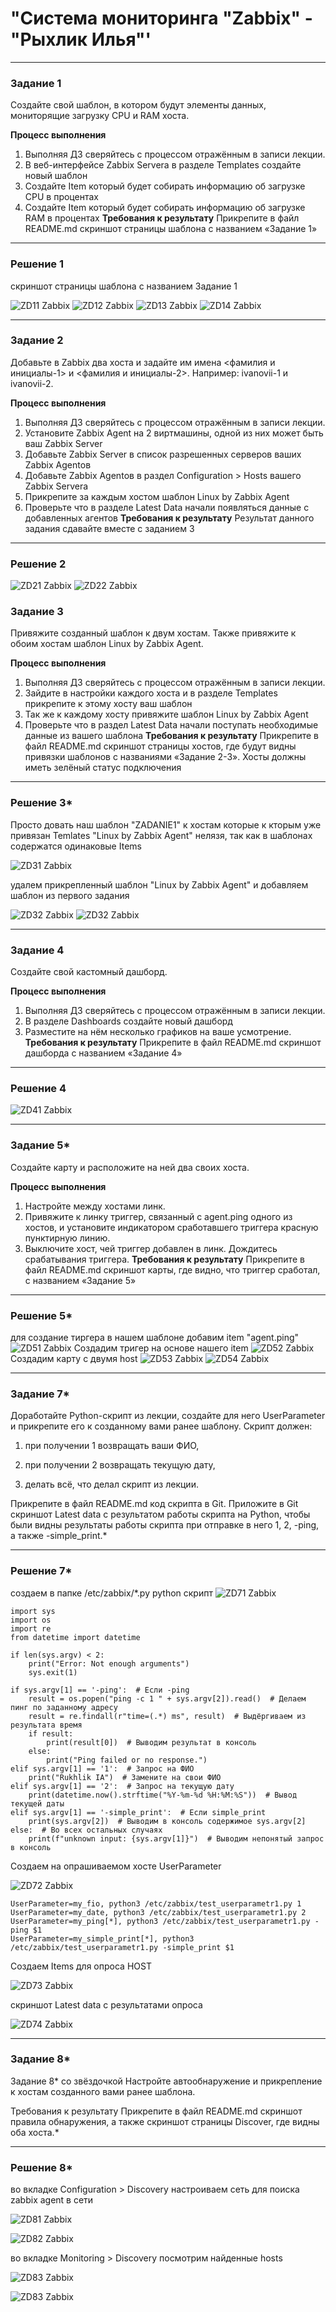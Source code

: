 # "Система мониторинга "Zabbix" - "Рыхлик Илья"' 

---

### Задание 1

Создайте свой шаблон, в котором будут элементы данных, мониторящие загрузку CPU и RAM хоста.

**Процесс выполнения**
1. Выполняя ДЗ сверяйтесь с процессом отражённым в записи лекции.
2. В веб-интерфейсе Zabbix Servera в разделе Templates создайте новый шаблон
3. Создайте Item который будет собирать информацию об загрузке CPU в процентах
4. Создайте Item который будет собирать информацию об загрузке RAM в процентах
**Требования к результату**
Прикрепите в файл README.md скриншот страницы шаблона с названием «Задание 1»

---

### Решение 1

скриншот страницы шаблона с названием Задание 1

![ZD11 Zabbix](https://github.com/ilaryhlik17854-stack/8-03-hw/blob/main/img84/ZD11.png?raw=true)
![ZD12 Zabbix](https://github.com/ilaryhlik17854-stack/8-03-hw/blob/main/img84/ZD12.png?raw=true)
![ZD13 Zabbix](https://github.com/ilaryhlik17854-stack/8-03-hw/blob/main/img84/ZD13.png?raw=true)
![ZD14 Zabbix](https://github.com/ilaryhlik17854-stack/8-03-hw/blob/main/img84/ZD14.png?raw=true)

---

### Задание 2

Добавьте в Zabbix два хоста и задайте им имена <фамилия и инициалы-1> и <фамилия и инициалы-2>. Например: ivanovii-1 и ivanovii-2.

**Процесс выполнения**
1. Выполняя ДЗ сверяйтесь с процессом отражённым в записи лекции.
2. Установите Zabbix Agent на 2 виртмашины, одной из них может быть ваш Zabbix Server
3. Добавьте Zabbix Server в список разрешенных серверов ваших Zabbix Agentов
4. Добавьте Zabbix Agentов в раздел Configuration > Hosts вашего Zabbix Servera
5. Прикрепите за каждым хостом шаблон Linux by Zabbix Agent
6. Проверьте что в разделе Latest Data начали появляться данные с добавленных агентов
**Требования к результату**
Результат данного задания сдавайте вместе с заданием 3

---

### Решение 2

![ZD21 Zabbix](https://github.com/ilaryhlik17854-stack/8-03-hw/blob/main/img84/ZD21.png?raw=true)
![ZD22 Zabbix](https://github.com/ilaryhlik17854-stack/8-03-hw/blob/main/img84/ZD22.png?raw=true)

### Задание 3

Привяжите созданный шаблон к двум хостам. Также привяжите к обоим хостам шаблон Linux by Zabbix Agent.

**Процесс выполнения**
1. Выполняя ДЗ сверяйтесь с процессом отражённым в записи лекции.
2. Зайдите в настройки каждого хоста и в разделе Templates прикрепите к этому хосту ваш шаблон
3. Так же к каждому хосту привяжите шаблон Linux by Zabbix Agent
4. Проверьте что в раздел Latest Data начали поступать необходимые данные из вашего шаблона
**Требования к результату**
 Прикрепите в файл README.md скриншот страницы хостов, где будут видны привязки шаблонов с названиями «Задание 2-3». Хосты должны иметь зелёный статус подключения
---

### Решение 3*

Просто довать наш шаблон "ZADANIE1" к хостам которые к кторым уже привязан Temlates "Linux by Zabbix Agent" нелязя, так как в шаблонах содержатся одинаковые Items

![ZD31 Zabbix](https://github.com/ilaryhlik17854-stack/8-03-hw/blob/main/img84/ZD31.png?raw=true)

удалем прикрепленный шаблон "Linux by Zabbix Agent" и добавляем шаблон из первого задания

![ZD32 Zabbix](hhttps://github.com/ilaryhlik17854-stack/8-03-hw/blob/main/img84/ZD32.png?raw=true)
![ZD32 Zabbix](https://github.com/ilaryhlik17854-stack/8-03-hw/blob/main/img84/ZD33.png?raw=true)

---

### Задание 4

Создайте свой кастомный дашборд.

**Процесс выполнения**
1. Выполняя ДЗ сверяйтесь с процессом отражённым в записи лекции.
2. В разделе Dashboards создайте новый дашборд
3. Разместите на нём несколько графиков на ваше усмотрение.
**Требования к результату**
 Прикрепите в файл README.md скриншот дашборда с названием «Задание 4»

---

### Решение 4

![ZD41 Zabbix](https://github.com/ilaryhlik17854-stack/8-03-hw/blob/main/img84/ZD41.png?raw=true)

---

### Задание 5*

Создайте карту и расположите на ней два своих хоста.

**Процесс выполнения**
1. Настройте между хостами линк.
2. Привяжите к линку триггер, связанный с agent.ping одного из хостов, и установите индикатором сработавшего триггера красную пунктирную линию.
3. Выключите хост, чей триггер добавлен в линк. Дождитесь срабатывания триггера.
**Требования к результату**
 Прикрепите в файл README.md скриншот карты, где видно, что триггер сработал, с названием «Задание 5»


---

### Решение 5*

для создание тиргера в нашем шаблоне добавим item "agent.ping"
![ZD51 Zabbix](https://github.com/ilaryhlik17854-stack/8-03-hw/blob/main/img84/ZD51.png?raw=true)
Создадим тригер на основе нашего item
![ZD52 Zabbix](https://github.com/ilaryhlik17854-stack/8-03-hw/blob/main/img84/ZD52.png?raw=true)
Создадим карту с двумя host
![ZD53 Zabbix](https://github.com/ilaryhlik17854-stack/8-03-hw/blob/main/img84/ZD53.png?raw=true)
![ZD54 Zabbix](https://github.com/ilaryhlik17854-stack/8-03-hw/blob/main/img84/ZD54.png?raw=true)

---

### Задание 7*

Доработайте Python-скрипт из лекции, создайте для него UserParameter и прикрепите его к созданному вами ранее шаблону. Скрипт должен:

1. при получении 1 возвращать ваши ФИО,

2. при получении 2 возвращать текущую дату,

3. делать всё, что делал скрипт из лекции.

Прикрепите в файл README.md код скрипта в Git. Приложите в Git скриншот Latest data с результатом работы скрипта на Python, чтобы были видны результаты работы скрипта при отправке в него 1, 2, -ping, а также -simple_print.*


---

### Решение 7*

создаем в папке /etc/zabbix/*.py python скрипт
![ZD71 Zabbix](https://github.com/ilaryhlik17854-stack/8-03-hw/blob/main/img84/ZD71.png?raw=true)

```
import sys
import os
import re
from datetime import datetime

if len(sys.argv) < 2:
    print("Error: Not enough arguments")
    sys.exit(1)

if sys.argv[1] == '-ping':  # Если -ping
    result = os.popen("ping -c 1 " + sys.argv[2]).read()  # Делаем пинг по заданному адресу
    result = re.findall(r"time=(.*) ms", result)  # Выдёргиваем из результата время
    if result:
        print(result[0])  # Выводим результат в консоль
    else:
        print("Ping failed or no response.")
elif sys.argv[1] == '1':  # Запрос на ФИО
    print("Rukhlik IA")  # Замените на свои ФИО
elif sys.argv[1] == '2':  # Запрос на текущую дату
    print(datetime.now().strftime("%Y-%m-%d %H:%M:%S"))  # Вывод текущей даты
elif sys.argv[1] == '-simple_print':  # Если simple_print
    print(sys.argv[2])  # Выводим в консоль содержимое sys.argv[2]
else:  # Во всех остальных случаях
    print(f"unknown input: {sys.argv[1]}")  # Выводим непонятый запрос в консоль

```

Создаем на опрашиваемом хосте UserParameter

![ZD72 Zabbix](https://github.com/ilaryhlik17854-stack/8-03-hw/blob/main/img84/ZD72.png?raw=true)

```
UserParameter=my_fio, python3 /etc/zabbix/test_userparametr1.py 1
UserParameter=my_date, python3 /etc/zabbix/test_userparametr1.py 2
UserParameter=my_ping[*], python3 /etc/zabbix/test_userparametr1.py -ping $1
UserParameter=my_simple_print[*], python3 /etc/zabbix/test_userparametr1.py -simple_print $1
```

Создаем Items для опроса HOST

![ZD73 Zabbix](https://github.com/ilaryhlik17854-stack/8-03-hw/blob/main/img84/ZD73.png?raw=true)

скриншот Latest data с результатами опроса

![ZD74 Zabbix](https://github.com/ilaryhlik17854-stack/8-03-hw/blob/main/img84/ZD74.png?raw=true)

---

### Задание 8*

Задание 8* со звёздочкой
Настройте автообнаружение и прикрепление к хостам созданного вами ранее шаблона.

Требования к результату
Прикрепите в файл README.md скриншот правила обнаружения, а также скриншот страницы Discover, где видны оба хоста.*



---

### Решение 8*

во вкладке Configuration > Discovery настроиваем сеть для поиска zabbix agent в сети

![ZD81 Zabbix](https://github.com/ilaryhlik17854-stack/8-03-hw/blob/main/img84/ZD81.png?raw=true)

![ZD82 Zabbix](https://github.com/ilaryhlik17854-stack/8-03-hw/blob/main/img84/ZD82.png?raw=true)


во вкладке Monitoring > Discovery посмотрим найденные hosts

![ZD83 Zabbix](https://github.com/ilaryhlik17854-stack/8-03-hw/blob/main/img84/ZD83.png?raw=true)

![ZD83 Zabbix](https://github.com/ilaryhlik17854-stack/8-03-hw/blob/main/img84/ZD84.png?raw=true)


